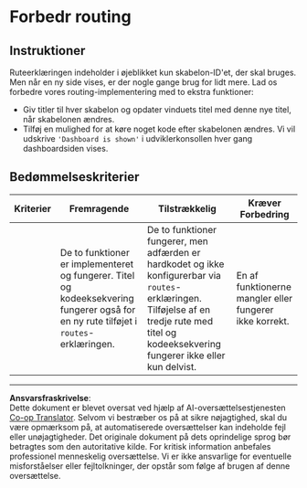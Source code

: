 <!--
CO_OP_TRANSLATOR_METADATA:
{
  "original_hash": "8223e429218befa731dd5bfd22299520",
  "translation_date": "2025-08-26T23:07:26+00:00",
  "source_file": "7-bank-project/1-template-route/assignment.md",
  "language_code": "da"
}
-->
# Forbedr routing

## Instruktioner

Ruteerklæringen indeholder i øjeblikket kun skabelon-ID'et, der skal bruges. Men når en ny side vises, er der nogle gange brug for lidt mere. Lad os forbedre vores routing-implementering med to ekstra funktioner:

- Giv titler til hver skabelon og opdater vinduets titel med denne nye titel, når skabelonen ændres.
- Tilføj en mulighed for at køre noget kode efter skabelonen ændres. Vi vil udskrive `'Dashboard is shown'` i udviklerkonsollen hver gang dashboardsiden vises.

## Bedømmelseskriterier

| Kriterier | Fremragende                                                                                                                       | Tilstrækkelig                                                                                                                                                                             | Kræver Forbedring                                      |
| --------- | ---------------------------------------------------------------------------------------------------------------------------------- | ----------------------------------------------------------------------------------------------------------------------------------------------------------------------------------------- | ------------------------------------------------------ |
|           | De to funktioner er implementeret og fungerer. Titel og kodeeksekvering fungerer også for en ny rute tilføjet i `routes`-erklæringen. | De to funktioner fungerer, men adfærden er hardkodet og ikke konfigurerbar via `routes`-erklæringen. Tilføjelse af en tredje rute med titel og kodeeksekvering fungerer ikke eller kun delvist. | En af funktionerne mangler eller fungerer ikke korrekt. |

---

**Ansvarsfraskrivelse**:  
Dette dokument er blevet oversat ved hjælp af AI-oversættelsestjenesten [Co-op Translator](https://github.com/Azure/co-op-translator). Selvom vi bestræber os på at sikre nøjagtighed, skal du være opmærksom på, at automatiserede oversættelser kan indeholde fejl eller unøjagtigheder. Det originale dokument på dets oprindelige sprog bør betragtes som den autoritative kilde. For kritisk information anbefales professionel menneskelig oversættelse. Vi er ikke ansvarlige for eventuelle misforståelser eller fejltolkninger, der opstår som følge af brugen af denne oversættelse.